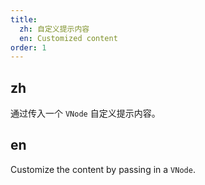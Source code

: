 ```yaml
---
title:
  zh: 自定义提示内容
  en: Customized content
order: 1
---
```


## zh

通过传入一个 `VNode` 自定义提示内容。

## en

Customize the content by passing in a `VNode`.
